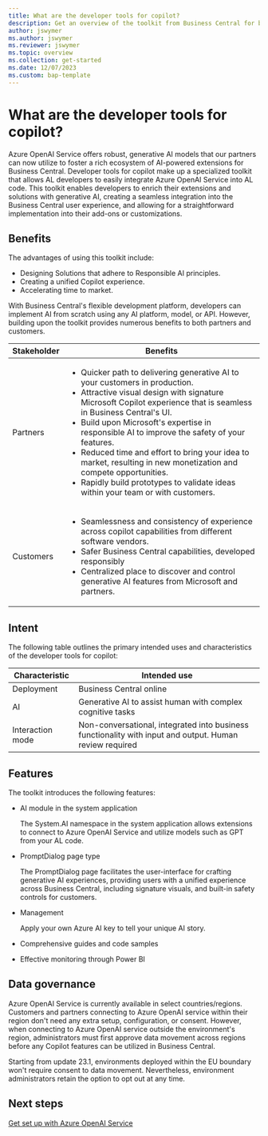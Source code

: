 ```yaml
---
title: What are the developer tools for copilot?
description: Get an overview of the toolkit from Business Central for building copilots in your extensions.
author: jswymer
ms.author: jswymer
ms.reviewer: jswymer 
ms.topic: overview
ms.collection: get-started
ms.date: 12/07/2023
ms.custom: bap-template 
---
```


# What are the developer tools for copilot?

Azure OpenAI Service offers robust, generative AI models that our partners can now utilize to foster a rich ecosystem of AI-powered extensions for Business Central. Developer tools for copilot make up a specialized toolkit that allows AL developers to easily integrate Azure OpenAI Service into AL code. This toolkit enables developers to enrich their extensions and solutions with generative AI, creating a seamless integration into the Business Central user experience, and allowing for a straightforward implementation into their add-ons or customizations.

## Benefits 

The advantages of using this toolkit include:
- Designing Solutions that adhere to Responsible AI principles.
- Creating a unified Copilot experience.
- Accelerating time to market.

With Business Central's flexible development platform, developers can implement AI from scratch using any AI platform, model, or API. However, building upon the toolkit provides numerous benefits to both partners and customers. 

|Stakeholder|Benefits|
|-|-|
|Partners|<ul><li>Quicker path to delivering generative AI to your customers in production.</li><li>Attractive visual design with signature Microsoft Copilot experience that is seamless in Business Central's UI. </li><li>Build upon Microsoft's expertise in responsible AI to improve the safety of your features. </li><li>Reduced time and effort to bring your idea to market, resulting in new monetization and compete opportunities.</li><li>Rapidly build prototypes to validate ideas within your team or with customers.</li></ul>|
|Customers|<ul><li>Seamlessness and consistency of experience across copilot capabilities from different software vendors.</li><li>Safer Business Central capabilities, developed responsibly  </li><li>Centralized place to discover and control generative AI features from Microsoft and partners. </li></ul>|

## Intent

The following table outlines the primary intended uses and characteristics of the developer tools for copilot:

|Characteristic|Intended use|
|-|-|
|Deployment|Business Central online|
|AI|Generative AI to assist human with complex cognitive tasks|
|Interaction mode |Non-conversational, integrated into business functionality with input and output. Human review required|

## Features

The toolkit introduces the following features:

- AI module in the system application

   The System.AI namespace in the system application allows extensions to connect to Azure OpenAI Service and utilize models such as GPT from your AL code.

- PromptDialog page type

   The PromptDialog page facilitates the user-interface for crafting generative AI experiences, providing users with a unified experience across Business Central, including signature visuals, and built-in safety controls for customers.

- Management

   Apply your own Azure AI key to tell your unique AI story.

- Comprehensive guides and code samples

- Effective monitoring through Power BI

## Data governance

Azure OpenAI Service is currently available in select countries/regions. Customers and partners connecting to Azure OpenAI service within their region don't need any extra setup, configuration, or consent. However, when connecting to Azure OpenAI service outside the environment's region, administrators must first approve data movement across regions before any Copilot features can be utilized in Business Central.

Starting from update 23.1, environments deployed within the EU boundary won't require consent to data movement. Nevertheless, environment administrators retain the option to opt out at any time.


## Next steps

[Get set up with Azure OpenAI Service](ai-dev-tools-get-started.md)
